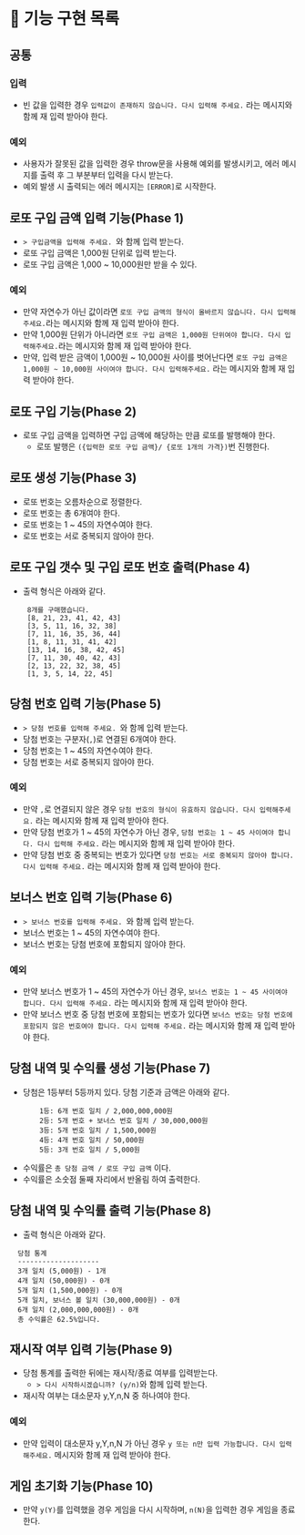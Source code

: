 # 🎯 기능 구현 목록

## 공통

### 입력

- 빈 값을 입력한 경우 `입력값이 존재하지 않습니다. 다시 입력해 주세요.`
  라는 메시지와 함께 재 입력 받아야 한다.

### 예외

- 사용자가 잘못된 값을 입력한 경우 throw문을 사용해 예외를 발생시키고, 에러 메시지를 출력 후 그 부분부터 입력을 다시 받는다.
- 예외 발생 시 출력되는 에러 메시지는 `[ERROR]`로 시작한다.

## 로또 구입 금액 입력 기능(Phase 1)

- `> 구입금액을 입력해 주세요. `와 함께 입력 받는다.
- 로또 구입 금액은 1,000원 단위로 입력 받는다.
- 로또 구입 금액은 1,000 ~ 10,000원만 받을 수 있다.

### 예외

- 만약 자연수가 아닌 값이라면 `로또 구입 금액의 형식이 올바르지 않습니다. 다시 입력해주세요.`라는 메시지와 함께 재 입력 받아야 한다.
- 만약 1,000원 단위가 아니라면 `로또 구입 금액은 1,000원 단위여야 합니다. 다시 입력해주세요.`라는 메시지와 함께 재 입력 받아야 한다.
- 만약, 입력 받은 금액이 1,000원 ~ 10,000원 사이를 벗어난다면 `로또 구입 금액은 1,000원 ~ 10,000원 사이여야 합니다. 다시 입력해주세요.` 라는 메시지와 함께 재 입력 받아야 한다.

## 로또 구입 기능(Phase 2)

- 로또 구입 금액을 입력하면 구입 금액에 해당하는 만큼 로또를 발행해야 한다.
  - 로또 발행은 `({입력한 로또 구입 금액}/ {로또 1개의 가격})`번 진행한다.

## 로또 생성 기능(Phase 3)

- 로또 번호는 오름차순으로 정렬한다.
- 로또 번호는 총 6개여야 한다.
- 로또 번호는 1 ~ 45의 자연수여야 한다.
- 로또 번호는 서로 중복되지 않아야 한다.

## 로또 구입 갯수 및 구입 로또 번호 출력(Phase 4)

- 출력 형식은 아래와 같다.
  ```plain text
   8개를 구매했습니다.
   [8, 21, 23, 41, 42, 43]
   [3, 5, 11, 16, 32, 38]
   [7, 11, 16, 35, 36, 44]
   [1, 8, 11, 31, 41, 42]
   [13, 14, 16, 38, 42, 45]
   [7, 11, 30, 40, 42, 43]
   [2, 13, 22, 32, 38, 45]
   [1, 3, 5, 14, 22, 45]
  ```

## 당첨 번호 입력 기능(Phase 5)

- `> 당첨 번호를 입력해 주세요. `와 함께 입력 받는다.
- 당첨 번호는 구분자(`,`)로 연결된 6개여야 한다.
- 당첨 번호는 1 ~ 45의 자연수여야 한다.
- 당첨 번호는 서로 중복되지 않아야 한다.

### 예외

- 만약 `,`로 연결되지 않은 경우 `당첨 번호의 형식이 유효하지 않습니다. 다시 입력해주세요.` 라는 메시지와 함께 재 입력 받아야 한다.
- 만약 당첨 번호가 1 ~ 45의 자연수가 아닌 경우, `당첨 번호는 1 ~ 45 사이여야 합니다. 다시 입력해 주세요.` 라는 메시지와 함께 재 입력 받아야 한다.
- 만약 당첨 번호 중 중복되는 번호가 있다면 `당첨 번호는 서로 중복되지 않아야 합니다. 다시 입력해 주세요.` 라는 메시지와 함께 재 입력 받아야 한다.

## 보너스 번호 입력 기능(Phase 6)

- `> 보너스 번호를 입력해 주세요. `와 함께 입력 받는다.
- 보너스 번호는 1 ~ 45의 자연수여야 한다.
- 보너스 번호는 당첨 번호에 포함되지 않아야 한다.

### 예외

- 만약 보너스 번호가 1 ~ 45의 자연수가 아닌 경우, `보너스 번호는 1 ~ 45 사이여야 합니다. 다시 입력해 주세요.` 라는 메시지와 함께 재 입력 받아야 한다.
- 만약 보너스 번호 중 당첨 번호에 포함되는 번호가 있다면 `보너스 번호는 당첨 번호에 포함되지 않은 번호여야 합니다. 다시 입력해 주세요.` 라는 메시지와 함께 재 입력 받아야 한다.

## 당첨 내역 및 수익률 생성 기능(Phase 7)

- 당첨은 1등부터 5등까지 있다. 당첨 기준과 금액은 아래와 같다.
  ```plain text
      1등: 6개 번호 일치 / 2,000,000,000원
      2등: 5개 번호 + 보너스 번호 일치 / 30,000,000원
      3등: 5개 번호 일치 / 1,500,000원
      4등: 4개 번호 일치 / 50,000원
      5등: 3개 번호 일치 / 5,000원
  ```
- 수익률은 `총 당첨 금액 / 로또 구입 금액` 이다.
- 수익률은 소숫점 둘째 자리에서 반올림 하여 출력한다.

## 당첨 내역 및 수익률 출력 기능(Phase 8)

- 출력 형식은 아래와 같다.

```plain text
  당첨 통계
  --------------------
  3개 일치 (5,000원) - 1개
  4개 일치 (50,000원) - 0개
  5개 일치 (1,500,000원) - 0개
  5개 일치, 보너스 볼 일치 (30,000,000원) - 0개
  6개 일치 (2,000,000,000원) - 0개
  총 수익률은 62.5%입니다.
```

## 재시작 여부 입력 기능(Phase 9)

- 당첨 통계를 출력한 뒤에는 재시작/종료 여부를 입력받는다.
  - `> 다시 시작하시겠습니까? (y/n)`와 함께 입력 받는다.
- 재시작 여부는 대소문자 y,Y,n,N 중 하나여야 한다.

### 예외

- 만약 입력이 대소문자 y,Y,n,N 가 아닌 경우 `y 또는 n만 입력 가능합니다. 다시 입력해주세요.` 메시지와 함께 재 입력 받아야 한다.

## 게임 초기화 기능(Phase 10)

- 만약 `y(Y)`를 입력했을 경우 게임을 다시 시작하며, `n(N)`을 입력한 경우 게임을 종료한다.
